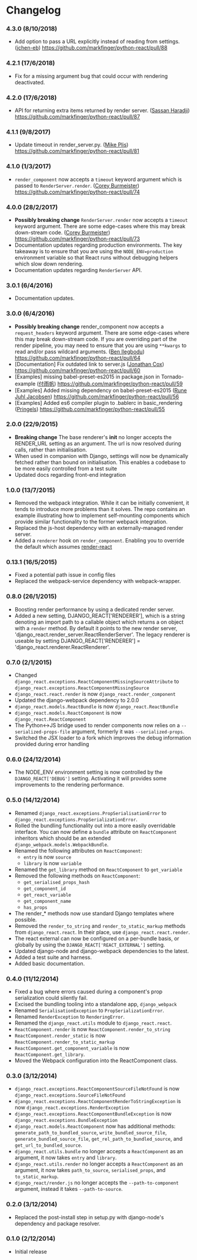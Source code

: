 Changelog
=========


### 4.3.0 (8/10/2018)

- Add option to pass a URL explicitly instead of reading from settings.
  ([jchen-eb](https://github.com/jchen-eb))
  https://github.com/markfinger/python-react/pull/88


### 4.2.1 (17/6/2018)

- Fix for a missing argument bug that could occur with rendering deactivated.


### 4.2.0 (17/6/2018)

- API for returning extra items returned by render server.
  ([Sassan Haradji](https://github.com/sassanh))
  https://github.com/markfinger/python-react/pull/87


### 4.1.1 (9/8/2017)

- Update timeout in render_server.py.
  ([Mike Plis](https://github.com/mplis))
  https://github.com/markfinger/python-react/pull/81


### 4.1.0 (1/3/2017)

- `render_component` now accepts a `timeout` keyword argument which is passed to `RenderServer.render`.
  ([Corey Burmeister](https://github.com/cburmeister))
  https://github.com/markfinger/python-react/pull/74


### 4.0.0 (28/2/2017)

- **Possibly breaking change** `RenderServer.render` now accepts a `timeout` keyword argument. There are some
  edge-cases where this may break down-stream code.
  ([Corey Burmeister](https://github.com/cburmeister))
  https://github.com/markfinger/python-react/pull/73
- Documentation updates regarding production environments. The key takeaway is to ensure that you are using
  the `NODE_ENV=production` environment variable so that React runs without debugging helpers which slow down
  rendering.
- Documentation updates regarding `RenderServer` API.


### 3.0.1 (6/4/2016)

- Documentation updates.


### 3.0.0 (6/4/2016)

- **Possibly breaking change** render_component now accepts a `request_headers` keyword argument.
  There are some edge-cases where this may break down-stream code. If you are overriding
  part of the render pipeline, you may need to ensure that you are using `**kwargs` to read and/or pass wildcard arguments.
  ([Ben Ilegbodu](https://github.com/benmvp))
  https://github.com/markfinger/python-react/pull/64
- [Documentation] Fix outdated link to server.js
  ([Jonathan Cox](https://github.com/geezhawk))
  https://github.com/markfinger/python-react/pull/60
- [Examples] missing babel-preset-es2015 in package.json in Tornado-example
  ([付雨帆](https://github.com/letfly))
  https://github.com/markfinger/python-react/pull/59
- [Examples] Added missing dependency on babel-preset-es2015
  ([Rune Juhl Jacobsen](https://github.com/runejuhl))
  https://github.com/markfinger/python-react/pull/56
- [Examples] Added es6 compiler plugin to .bablerc in basic_rendering
  ([Pringels](https://github.com/Pringels))
  https://github.com/markfinger/python-react/pull/55


### 2.0.0 (22/9/2015)

- **Breaking change** The base renderer's __init__  no longer accepts the RENDER_URL setting as an argument.
  The url is now resolved during calls, rather than initialisation.
- When used in companion with Django, settings will now be dynamically fetched rather than bound on
  initialisation. This enables a codebase to be more easily controlled from a test suite
- Updated docs regarding front-end integration


### 1.0.0 (13/7/2015)

- Removed the webpack integration. While it can be initially convenient, it tends to introduce more problems than
  it solves. The repo contains an example illustrating how to implement self-mounting components which provide
  similar functionality to the former webpack integration.
- Replaced the js-host dependency with an externally-managed render server.
- Added a `renderer` hook on `render_component`. Enabling you to override the default which assumes
  [render-react](https://github.com/markfinger/react-render)


### 0.13.1 (16/5/2015)

- Fixed a potential path issue in config files
- Replaced the webpack-service dependency with webpack-wrapper.


### 0.8.0 (26/1/2015)

- Boosting render performance by using a dedicated render server.
- Added a new setting, DJANGO_REACT['RENDERER'], which is a string denoting an import path to a
 callable object which returns a on object with a `render` method. By default it points to the new
 render server, 'django_react.render_server.ReactRenderServer'. The legacy renderer is useable by
 setting DJANGO_REACT['RENDERER'] = 'django_react.renderer.ReactRenderer'.


### 0.7.0 (2/1/2015)

- Changed `django_react.exceptions.ReactComponentMissingSourceAttribute` to `django_react.exceptions.ReactComponentMissingSource`
- `django_react.react.render` is now `django_react.render_component`
- Updated the django-webpack dependency to 2.0.0
- `django_react.models.ReactBundle` is now `django_react.ReactBundle`
- `django_react.models.ReactComponent` is now `django_react.ReactComponent`
- The Python<->JS bridge used to render components now relies on a `--serialized-props-file` argument, formerly it was `--serialized-props`.
- Switched the JSX loader to a fork which improves the debug information provided during error handling


### 0.6.0 (24/12/2014)

- The NODE_ENV environment setting is now controlled by the `DJANGO_REACT['DEBUG']` setting. Activating it will provides some improvements to the rendering performance.


### 0.5.0 (14/12/2014)

- Renamed `django_react.exceptions.PropSerialisationError` to `django_react.exceptions.PropSerializationError`.
- Rolled the bundling functionality out into a more easily overridable interface. You can now define a `bundle` attribute on `ReactComponent` inheritors which should be an extended `django_webpack.models.WebpackBundle`.
- Renamed the following attributes on `ReactComponent`:
  - `entry` is now `source`
  - `library` is now `variable`
- Renamed the `get_library` method on `ReactComponent` to `get_variable`
- Removed the following methods on `ReactComponent`:
  - `get_serialised_props_hash`
  - `get_component_id`
  - `get_react_variable`
  - `get_component_name`
  - `has_props`
- The render_* methods now use standard Django templates where possible.
- Removed the `render_to_string` and `render_to_static_markup` methods from `django_react.react`. In their place, use `django_react.react.render`.
- The react external can now be configured on a per-bundle basis, or globally by using the `DJANGO_REACT['REACT_EXTERNAL']` setting.
- Updated django-node and django-webpack dependencies to the latest.
- Added a test suite and harness.
- Added basic documentation.


### 0.4.0 (11/12/2014)

- Fixed a bug where errors caused during a component's prop serialization could silently fail.
- Excised the bundling tooling into a standalone app, `django_webpack`
- Renamed `SerialisationException` to `PropSerializationError`.
- Renamed `RenderException` to `RenderingError`.
- Renamed the `django_react.utils` module to `django_react.react`.
- `ReactComponent.render` is now `ReactComponent.render_to_string`
- `ReactComponent.render_static` is now `ReactComponent.render_to_static_markup`
- `ReactComponent.get_component_variable` is now `ReactComponent.get_library`.
- Moved the Webpack configuration into the ReactComponent class.


### 0.3.0 (3/12/2014)

- `django_react.exceptions.ReactComponentSourceFileNotFound` is now `django_react.exceptions.SourceFileNotFound`
- `django_react.exceptions.ReactComponentRenderToStringException` is now `django_react.exceptions.RenderException`
- `django_react.exceptions.ReactComponentBundleException` is now `django_react.exceptions.BundleException`
- `django_react.models.ReactComponent` now has additional methods: `generate_path_to_bundled_source`, `write_bundled_source_file`, `generate_bundled_source_file`, `get_rel_path_to_bundled_source`, and `get_url_to_bundled_source`.
- `django_react.utils.bundle` no longer accepts a `ReactComponent` as an argument, it now takes `entry` and `library`.
- `django_react.utils.render` no longer accepts a `ReactComponent` as an argument, it now takes `path_to_source`, `serialised_props`, and `to_static_markup`.
- `django_react/render.js` no longer accepts the `--path-to-component` argument, instead it takes `--path-to-source`.


### 0.2.0 (3/12/2014)

- Replaced the post-install step in setup.py with django-node's dependency and package resolver.


### 0.1.0 (2/12/2014)

- Initial release
